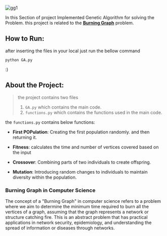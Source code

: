 ![gg1](https://github.com/abolfazlaghdaee/AI_Project/assets/69028985/5667066f-2ae4-4d0d-98ae-937cc19f133e)

In this Section of project Implemented Genetic Algorithm for solving the Problem. 
this project is related to the <u>[**Burning Graph**](#Burning-Graph-in-Computer-Science)</u> problem.





## How  to Run: 


after inserting the files in your local just run the bellow command


```
python GA.py
```
:)

## About the Project:
> the project contains two files 
> 1. `GA.py` which contains the main code.
> 2. `functions.py` which contains the functions used in the main code.


the `functions.py` contains below functions:

- **First POPulation**: Creating the first population randomly. and then returning it.

- **Fitness**: calculates the time and number of vertices covered based on the input


- **Crossover**: Combining parts of two individuals to create offspring.

- **Mutation**: Introducing random changes to individuals to maintain diversity within the population.


### Burning Graph in Computer Science

The concept of a "Burning Graph" in computer science refers to a problem where we aim to determine the minimum time required to burn all the vertices of a graph, assuming that the graph represents a network or structure catching fire. This is an abstract problem that has practical applications in network security, epidemiology, and understanding the spread of information or diseases through networks.


